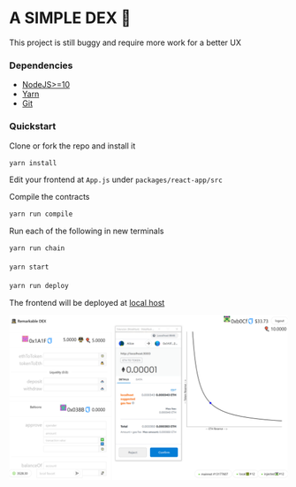 # A SIMPLE DEX 🤝

This project is still buggy and require more work for a better UX

### Dependencies 

- [NodeJS>=10](https://nodejs.org/en/download/) 
- [Yarn](https://classic.yarnpkg.com/en/docs/install/) 
- [Git](https://git-scm.com/downloads)

### Quickstart

Clone or fork the repo and install it

```bash
yarn install
```

Edit your frontend at `App.js` under `packages/react-app/src`

Compile the contracts

```bash
yarn run compile
```

Run each of the following in new terminals

```bash
yarn run chain

yarn start

yarn run deploy
```

The frontend will be deployed at [local host](http://localhost:3000)

![](screen.png)
